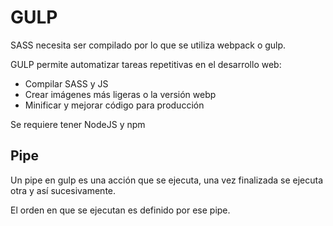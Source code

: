 
# GULP

SASS necesita ser compilado por lo que se utiliza webpack o gulp.

GULP permite automatizar tareas repetitivas en el desarrollo web:

- Compilar SASS y JS
- Crear imágenes más ligeras o la versión webp
- Minificar y mejorar código para producción

Se requiere tener NodeJS y npm

## Pipe

Un pipe en gulp es una acción que se ejecuta, una vez finalizada se ejecuta otra y así sucesivamente.

El orden en que se ejecutan es definido por ese pipe.